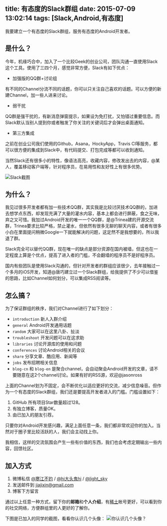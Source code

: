 title: 有态度的Slack群组
date: 2015-07-09 13:02:14
tags: [Slack,Android,有态度] 
---

我要建立一个有态度的Slack群组，服务有态度的Android开发者。

## 是什么？
今年，机缘巧合中，加入了一个比较Geek的创业公司，团队沟通一直使用Slack这个工具。使用了三四个月，感觉非常方便，Slack有如下优点：
  
* 加强版的QQ群+讨论组

有不同的Channel分流不同的话题，你可以只关注自己喜欢的话题。可以方便的新建Channel，加一些人进来讨论。

* 弱干扰

QQ群是强干扰的，有新消息弹窗提示，如果设为免打扰，又怕错过重要信息。而Slack默认当别人提到你或者触发了你关注的关键词后才会弹出桌面通知。

* 第三方集成

之前在创业公司我们使用的Github，Asana，HockyApp，Travis CI等服务，都可以很方便的集成到Slack中，有代码提交、打包完成等都可以收到通知。

当然Slack还有很多小的特性，像语法高亮，收藏内容，修改发出去的内容，@某人，覆盖移动客户端等，针对程序员，在易用性和友好性上有很多优势。

![Slack截图](http://7fviov.com1.z0.glb.clouddn.com/slack.png)

## 为什么？
  
我见过很多开发者都有加一些技术QQ群，其实我是比较讨厌技术QQ群的，加进去想学点东西，却发现充满了大量的灌水内容，基本上都会进行屏蔽，食之无味，弃之又可惜。我加过Android开发的唯一一个QQ群，是@Trinea建的开源交流群，Trinea要求比较严格，禁止灌水，但依然有很多无聊的聊天内容，或者有很多小白在里面提问稍微Google一下就能解决的问题，这定然不是我想要的，所以我退了群。
  
Slack完全可以替代QQ群，现在唯一的缺点是部分资源在国内被墙，但这也在一定程度上算是个优点，提高了进入者的门槛，不会翻墙的程序员不是好程序员。

国内有些团队是使用Slack沟通的，但针对开发者的群组应该很少，去年接触过一个多月的iOS开发，知道@唐巧建立过一个Slack群组，给我提供了不少可以借鉴的思路，比如Channel如何划分，可以集成RSS阅读等。

## 怎么搞？
为了保证群组的秩序，我们对Channel进行了如下划分：

* `introduction` 新人入群介绍
* `general` Android开发通用话题
* `random` 大家可以在这里八卦、扯淡
* `troubleshoot` 开发问题可以在这求助
* `libraries` 讨论开源库的使用和问题
* `conferences` 讨论Android相关的会议
* `share` 分享文章、酷应用、新闻等
* `jobs` 发布招聘相关信息
* `blog-cn` 和 `blog-en` 是聚合channel，会自动聚会Android开发的文章，请不要随意在这2个channel讨论。如果有好的RSS源，欢迎@jasonross

上面的Channel划为不固定，会不断优化以适应更好的交流，减少信息噪音。但作为一个有态度的Slack群组，我们还是要提高开发者进入的门槛。门槛设置如下：

1. GitHub 所有项目Star数量超过128。
2. 有独立博客，质量OK。
3.	由已加入的朋友引荐。

只要你对Android开发感兴趣，满足上面任意一条，我们都非常欢迎你的加入。当然对于圈子里比较活跃的人，我们会主动找上你。

我相信，这样的交流氛围会产生一些有价值的东西，我们也会考虑定期输出一些内容，回馈社区。


## 加入方式
1. 微博私信 [@寒江不钓](http://weibo.com/402028248) / [@hi大头鬼hi](https://github.com/lzyzsd) / [@light_sky](http://weibo.com/lightSkyStreet)
2. 发送邮件到 jiajixin@gmail.com
3. 博客下方留言

通过以上任意一种方式，留下你的**邮箱**和**个人介绍**，有[稀土](http://xitu.io)帐号更好，可以看到你的社交网络，方便群组里的人更好的了解你。

下图是已加入的同学的截图，看看你认识几个头像：
![你认识几个头像？](http://7fviov.com1.z0.glb.clouddn.com/pt2015_07_13_10_34_43.jpg)
